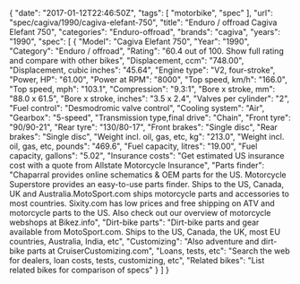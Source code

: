 {
    "date": "2017-01-12T22:46:50Z",
    "tags": [
        "motorbike",
        "spec"
    ],
    "url": "spec\/cagiva\/1990\/cagiva-elefant-750",
    "title": "Enduro \/ offroad Cagiva Elefant 750",
    "categories": "Enduro-offroad",
    "brands": "cagiva",
    "years": "1990",
    "spec": [
        {
            "Model": "Cagiva Elefant 750",
            "Year": "1990",
            "Category": "Enduro \/ offroad",
            "Rating": "60.4 out of 100. Show full rating and compare with other bikes",
            "Displacement, ccm": "748.00",
            "Displacement, cubic inches": "45.64",
            "Engine type": "V2, four-stroke",
            "Power, HP": "61.00",
            "Power at RPM": "8000",
            "Top speed, km\/h": "166.0",
            "Top speed, mph": "103.1",
            "Compression": "9.3:1",
            "Bore x stroke, mm": "88.0 x 61.5",
            "Bore x stroke, inches": "3.5 x 2.4",
            "Valves per cylinder": "2",
            "Fuel control": "Desmodromic valve control",
            "Cooling system": "Air",
            "Gearbox": "5-speed",
            "Transmission type,final drive": "Chain",
            "Front tyre": "90\/90-21",
            "Rear tyre": "130\/80-17",
            "Front brakes": "Single disc",
            "Rear brakes": "Single disc",
            "Weight incl. oil, gas, etc, kg": "213.0",
            "Weight incl. oil, gas, etc, pounds": "469.6",
            "Fuel capacity, litres": "19.00",
            "Fuel capacity, gallons": "5.02",
            "Insurance costs": "Get estimated US insurance cost with a quote from Allstate Motorcycle Insurance",
            "Parts finder": "Chaparral provides online schematics & OEM parts for the US.   Motorcycle Superstore provides an easy-to-use parts finder. Ships to the US, Canada, UK and Australia.MotoSport.com ships motorcycle parts and accessories to most countries.    Sixity.com has low prices and free shipping on ATV and motorcycle parts to the US. Also check out our overview of motorcycle webshops at Bikez.info",
            "Dirt-bike parts": "Dirt-bike parts and gear available from MotoSport.com. Ships to the US, Canada, the UK, most EU countries, Australia, India, etc",
            "Customizing": "Also adventure and dirt-bike parts at CruiserCustomizing.com",
            "Loans, tests, etc": "Search the web for dealers, loan costs, tests, customizing, etc",
            "Related bikes": "List related bikes for comparison of specs"
        }
    ]
}